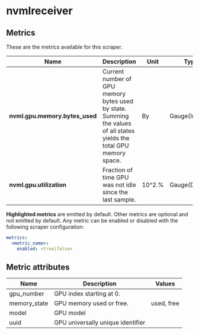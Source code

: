 [comment]: <> (Code generated by mdatagen. DO NOT EDIT.)

# nvmlreceiver

## Metrics

These are the metrics available for this scraper.

| Name | Description | Unit | Type | Attributes |
| ---- | ----------- | ---- | ---- | ---------- |
| **nvml.gpu.memory.bytes_used** | Current number of GPU memory bytes used by state. Summing the values of all states yields the total GPU memory space. | By | Gauge(Int) | <ul> <li>model</li> <li>gpu_number</li> <li>uuid</li> <li>memory_state</li> </ul> |
| **nvml.gpu.utilization** | Fraction of time GPU was not idle since the last sample. | 10^2.% | Gauge(Double) | <ul> <li>model</li> <li>gpu_number</li> <li>uuid</li> </ul> |

**Highlighted metrics** are emitted by default. Other metrics are optional and not emitted by default.
Any metric can be enabled or disabled with the following scraper configuration:

```yaml
metrics:
  <metric_name>:
    enabled: <true|false>
```

## Metric attributes

| Name | Description | Values |
| ---- | ----------- | ------ |
| gpu_number | GPU index starting at 0. |  |
| memory_state | GPU memory used or free. | used, free |
| model | GPU model |  |
| uuid | GPU universally unique identifier |  |
